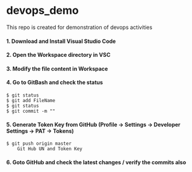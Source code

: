# devops_demo
This repo is created for demonstration of devops activities

#### 1. Download and Install Visual Studio Code
#### 2. Open the Workspace directory in VSC
#### 3. Modify the file content in Workspace
#### 4. Go to GitBash and check the status
    $ git status
    $ git add FileName
    $ git status
    $ git commit -m ""

#### 5. Generate Token Key from GitHub (Profile -> Settings -> Developer Settings -> PAT -> Tokens)
    $ git push origin master
        Git Hub UN and Token Key

#### 6. Goto GitHub and check the latest changes / verify the commits also
